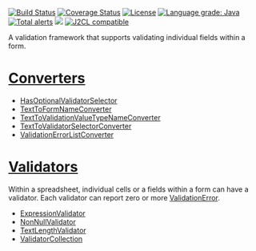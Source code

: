 [![Build Status](https://github.com/mP1/walkingkooka-validation/actions/workflows/build.yaml/badge.svg)](https://github.com/mP1/walkingkooka-validation/actions/workflows/build.yaml/badge.svg)
[![Coverage Status](https://coveralls.io/repos/github/mP1/walkingkooka-validation/badge.svg?branch=master)](https://coveralls.io/repos/github/mP1/walkingkooka-validation?branch=master)
[![License](https://img.shields.io/badge/License-Apache%202.0-blue.svg)](https://opensource.org/licenses/Apache-2.0)
[![Language grade: Java](https://img.shields.io/lgtm/grade/java/g/mP1/walkingkooka-validation.svg?logo=lgtm&logoWidth=18)](https://lgtm.com/projects/g/mP1/walkingkooka-validation/context:java)
[![Total alerts](https://img.shields.io/lgtm/alerts/g/mP1/walkingkooka-validation.svg?logo=lgtm&logoWidth=18)](https://lgtm.com/projects/g/mP1/walkingkooka-validation/alerts/)
![](https://tokei.rs/b1/github/mP1/walkingkooka-validation)
[![J2CL compatible](https://img.shields.io/badge/J2CL-compatible-brightgreen.svg)](https://github.com/mP1/j2cl-central)

A validation framework that supports validating individual fields within a form.

# [Converters](https://github.com/mP1/walkingkooka-convert/blob/master/src/main/java/walkingkooka/convert/Converter.java)

- [HasOptionalValidatorSelector](https://github.com/mP1/walkingkooka-validation/blob/master/src/main/java/walkingkooka/validation/convert/HasOptionalValidatorSelectorConverter.java)
- [TextToFormNameConverter](https://github.com/mP1/walkingkooka-validation/blob/master/src/main/java/walkingkooka/validation/convert/TextToFormNameConverter.java)
- [TextToValidationValueTypeNameConverter](https://github.com/mP1/walkingkooka-validation/blob/master/src/main/java/walkingkooka/validation/convert/TextToValidationValueTypeNameConverter.java)
- [TextToValidatorSelectorConverter](https://github.com/mP1/walkingkooka-validation/blob/master/src/main/java/walkingkooka/validation/convert/TextToValidatorSelectorConverter.java)
- [ValidationErrorListConverter](https://github.com/mP1/walkingkooka-validation/blob/master/src/main/java/walkingkooka/validation/convert/ValidationErrorListConverter.java)

# [Validators](https://github.com/mP1/walkingkooka-validation/blob/master/src/main/java/walkingkooka/validation/Validator.java)

Within a spreadsheet, individual cells or a fields within a form can have a validator. Each validator can report zero
or more [ValidationError](https://github.com/mP1/walkingkooka-validation/blob/master/src/main/java/walkingkooka/validation/ValidationError.java).

- [ExpressionValidator](https://github.com/mP1/walkingkooka-validation/blob/master/src/main/java/walkingkooka/validation/ExpressionValidator.java)
- [NonNullValidator](https://github.com/mP1/walkingkooka-validation/blob/master/src/main/java/walkingkooka/validation/NonNullValidator.java)
- [TextLengthValidator](https://github.com/mP1/walkingkooka-validation/blob/master/src/main/java/walkingkooka/validation/TextLengthValidator.java)
- [ValidatorCollection](https://github.com/mP1/walkingkooka-validation/blob/master/src/main/java/walkingkooka/validation/ValidatorCollection.java)